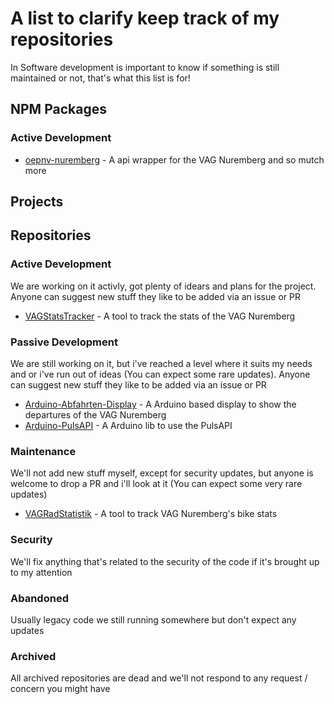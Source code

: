 # A list to clarify keep track of my repositories
In Software development is important to know if something is still maintained or not, that's what this list is for!  

## NPM Packages
### Active Development
- [oepnv-nuremberg](https://github.com/Public-Transport-Nuremberg/oepnv-nuremberg) - A api wrapper for the VAG Nuremberg and so mutch more

## Projects

## Repositories
### Active Development
We are working on it activly, got plenty of idears and plans for the project. Anyone can suggest new stuff they like to be added via an issue or PR
- [VAGStatsTracker](https://github.com/Public-Transport-Nuremberg/VAGStatsTracker) - A tool to track the stats of the VAG Nuremberg

### Passive Development
We are still working on it, but i've reached a level where it suits my needs and or i've run out of ideas (You can expect some rare updates). Anyone can suggest new stuff they like to be added via an issue or PR
- [Arduino-Abfahrten-Display](https://github.com/Public-Transport-Nuremberg/Arduino-Abfahrten-Display) - A Arduino based display to show the departures of the VAG Nuremberg
- [Arduino-PulsAPI](https://github.com/Public-Transport-Nuremberg/Arduino-PulsAPI) - A Arduino lib to use the PulsAPI

### Maintenance
We'll not add new stuff myself, except for security updates, but anyone is welcome to drop a PR and i'll look at it (You can expect some very rare updates)
- [VAGRadStatistik](https://github.com/Public-Transport-Nuremberg/VAGRadStatistik) - A tool to track VAG Nuremberg's bike stats

### Security
We'll fix anything that's related to the security of the code if it's brought up to my attention

### Abandoned
Usually legacy code we still running somewhere but don't expect any updates

### Archived
All archived repositories are dead and we'll not respond to any request / concern you might have